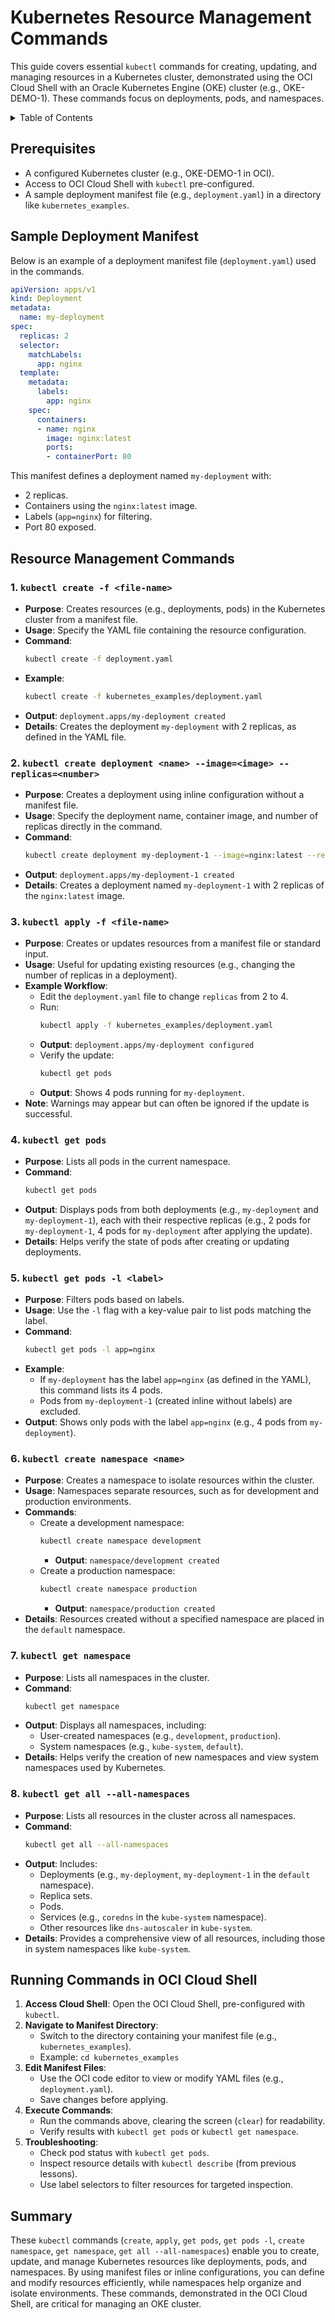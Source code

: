 # **Kubernetes Resource Management Commands**

This guide covers essential `kubectl` commands for creating, updating, and managing resources in a Kubernetes cluster, demonstrated using the OCI Cloud Shell with an Oracle Kubernetes Engine (OKE) cluster (e.g., OKE-DEMO-1). These commands focus on deployments, pods, and namespaces.

<details>
<summary>Table of Contents</summary>

- [**Kubernetes Resource Management Commands**](#kubernetes-resource-management-commands)
  - [Prerequisites](#prerequisites)
  - [Sample Deployment Manifest](#sample-deployment-manifest)
  - [Resource Management Commands](#resource-management-commands)
    - [1. `kubectl create -f <file-name>`](#1-kubectl-create--f-file-name)
    - [2. `kubectl create deployment <name> --image=<image> --replicas=<number>`](#2-kubectl-create-deployment-name---imageimage---replicasnumber)
    - [3. `kubectl apply -f <file-name>`](#3-kubectl-apply--f-file-name)
    - [4. `kubectl get pods`](#4-kubectl-get-pods)
    - [5. `kubectl get pods -l <label>`](#5-kubectl-get-pods--l-label)
    - [6. `kubectl create namespace <name>`](#6-kubectl-create-namespace-name)
    - [7. `kubectl get namespace`](#7-kubectl-get-namespace)
    - [8. `kubectl get all --all-namespaces`](#8-kubectl-get-all---all-namespaces)
  - [Running Commands in OCI Cloud Shell](#running-commands-in-oci-cloud-shell)
  - [Summary](#summary)

</details>

## Prerequisites
- A configured Kubernetes cluster (e.g., OKE-DEMO-1 in OCI).
- Access to OCI Cloud Shell with `kubectl` pre-configured.
- A sample deployment manifest file (e.g., `deployment.yaml`) in a directory like `kubernetes_examples`.

## Sample Deployment Manifest
Below is an example of a deployment manifest file (`deployment.yaml`) used in the commands.

```yaml
apiVersion: apps/v1
kind: Deployment
metadata:
  name: my-deployment
spec:
  replicas: 2
  selector:
    matchLabels:
      app: nginx
  template:
    metadata:
      labels:
        app: nginx
    spec:
      containers:
      - name: nginx
        image: nginx:latest
        ports:
        - containerPort: 80
```

This manifest defines a deployment named `my-deployment` with:
- 2 replicas.
- Containers using the `nginx:latest` image.
- Labels (`app=nginx`) for filtering.
- Port 80 exposed.

## Resource Management Commands

### 1. `kubectl create -f <file-name>`
- **Purpose**: Creates resources (e.g., deployments, pods) in the Kubernetes cluster from a manifest file.
- **Usage**: Specify the YAML file containing the resource configuration.
- **Command**:
  ```bash
  kubectl create -f deployment.yaml
  ```
- **Example**:
  ```bash
  kubectl create -f kubernetes_examples/deployment.yaml
  ```
- **Output**: `deployment.apps/my-deployment created`
- **Details**: Creates the deployment `my-deployment` with 2 replicas, as defined in the YAML file.

### 2. `kubectl create deployment <name> --image=<image> --replicas=<number>`
- **Purpose**: Creates a deployment using inline configuration without a manifest file.
- **Usage**: Specify the deployment name, container image, and number of replicas directly in the command.
- **Command**:
  ```bash
  kubectl create deployment my-deployment-1 --image=nginx:latest --replicas=2
  ```
- **Output**: `deployment.apps/my-deployment-1 created`
- **Details**: Creates a deployment named `my-deployment-1` with 2 replicas of the `nginx:latest` image.

### 3. `kubectl apply -f <file-name>`
- **Purpose**: Creates or updates resources from a manifest file or standard input.
- **Usage**: Useful for updating existing resources (e.g., changing the number of replicas in a deployment).
- **Example Workflow**:
  - Edit the `deployment.yaml` file to change `replicas` from 2 to 4.
  - Run:
    ```bash
    kubectl apply -f kubernetes_examples/deployment.yaml
    ```
  - **Output**: `deployment.apps/my-deployment configured`
  - Verify the update:
    ```bash
    kubectl get pods
    ```
  - **Output**: Shows 4 pods running for `my-deployment`.
- **Note**: Warnings may appear but can often be ignored if the update is successful.

### 4. `kubectl get pods`
- **Purpose**: Lists all pods in the current namespace.
- **Command**:
  ```bash
  kubectl get pods
  ```
- **Output**: Displays pods from both deployments (e.g., `my-deployment` and `my-deployment-1`), each with their respective replicas (e.g., 2 pods for `my-deployment-1`, 4 pods for `my-deployment` after applying the update).
- **Details**: Helps verify the state of pods after creating or updating deployments.

### 5. `kubectl get pods -l <label>`
- **Purpose**: Filters pods based on labels.
- **Usage**: Use the `-l` flag with a key-value pair to list pods matching the label.
- **Command**:
  ```bash
  kubectl get pods -l app=nginx
  ```
- **Example**:
  - If `my-deployment` has the label `app=nginx` (as defined in the YAML), this command lists its 4 pods.
  - Pods from `my-deployment-1` (created inline without labels) are excluded.
- **Output**: Shows only pods with the label `app=nginx` (e.g., 4 pods from `my-deployment`).

### 6. `kubectl create namespace <name>`
- **Purpose**: Creates a namespace to isolate resources within the cluster.
- **Usage**: Namespaces separate resources, such as for development and production environments.
- **Commands**:
  - Create a development namespace:
    ```bash
    kubectl create namespace development
    ```
    - **Output**: `namespace/development created`
  - Create a production namespace:
    ```bash
    kubectl create namespace production
    ```
    - **Output**: `namespace/production created`
- **Details**: Resources created without a specified namespace are placed in the `default` namespace.

### 7. `kubectl get namespace`
- **Purpose**: Lists all namespaces in the cluster.
- **Command**:
  ```bash
  kubectl get namespace
  ```
- **Output**: Displays all namespaces, including:
  - User-created namespaces (e.g., `development`, `production`).
  - System namespaces (e.g., `kube-system`, `default`).
- **Details**: Helps verify the creation of new namespaces and view system namespaces used by Kubernetes.

### 8. `kubectl get all --all-namespaces`
- **Purpose**: Lists all resources in the cluster across all namespaces.
- **Command**:
  ```bash
  kubectl get all --all-namespaces
  ```
- **Output**: Includes:
  - Deployments (e.g., `my-deployment`, `my-deployment-1` in the `default` namespace).
  - Replica sets.
  - Pods.
  - Services (e.g., `coredns` in the `kube-system` namespace).
  - Other resources like `dns-autoscaler` in `kube-system`.
- **Details**: Provides a comprehensive view of all resources, including those in system namespaces like `kube-system`.

## Running Commands in OCI Cloud Shell
1. **Access Cloud Shell**: Open the OCI Cloud Shell, pre-configured with `kubectl`.
2. **Navigate to Manifest Directory**:
   - Switch to the directory containing your manifest file (e.g., `kubernetes_examples`).
   - Example: `cd kubernetes_examples`
3. **Edit Manifest Files**:
   - Use the OCI code editor to view or modify YAML files (e.g., `deployment.yaml`).
   - Save changes before applying.
4. **Execute Commands**:
   - Run the commands above, clearing the screen (`clear`) for readability.
   - Verify results with `kubectl get pods` or `kubectl get namespace`.
5. **Troubleshooting**:
   - Check pod status with `kubectl get pods`.
   - Inspect resource details with `kubectl describe` (from previous lessons).
   - Use label selectors to filter resources for targeted inspection.

## Summary
These `kubectl` commands (`create`, `apply`, `get pods`, `get pods -l`, `create namespace`, `get namespace`, `get all --all-namespaces`) enable you to create, update, and manage Kubernetes resources like deployments, pods, and namespaces. By using manifest files or inline configurations, you can define and modify resources efficiently, while namespaces help organize and isolate environments. These commands, demonstrated in the OCI Cloud Shell, are critical for managing an OKE cluster.